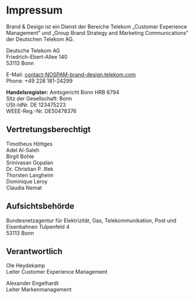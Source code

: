 # Impressum

Brand & Design ist ein Dienst der Bereiche Telekom „Customer Experience Management“ und „Group Brand Strategy and Marketing Communications“ der Deutschen Telekom AG.

Deutsche Telekom AG<br>
Friedrich-Ebert-Allee 140<br>
53113 Bonn

E-Mail: [contact-NOSPAM-brand-design.telekom.com](mailto:contact-NOSPAM-brand-design.telekom.com)<br>
Phone: +49 228 181-24299

**Handelsregister:**
Amtsgericht Bonn HRB 6794<br>
Sitz der Gesellschaft: Bonn<br>
USt-IdNr. DE 123475223<br>
WEEE-Reg.-Nr. DE50478376

## Vertretungsberechtigt

Timotheus Höttges<br>
Adel Al-Saleh<br>
Birgit Bohle<br>
Srinivasan Gopalan<br>
Dr. Christian P. Illek<br>
Thorsten Langheim<br>
Dominique Leroy<br>
Claudia Nemat<br>

## Aufsichtsbehörde

Bundesnetzagentur für Elektrizität, Gas, Telekommunikation, Post und Eisenbahnen
Tulpenfeld 4<br>
53113 Bonn

## Verantwortlich

Ole Heydekamp<br>
Leiter Customer Experience Management<br>

Alexander Engelhardt<br>
Leiter Markenmanagement
